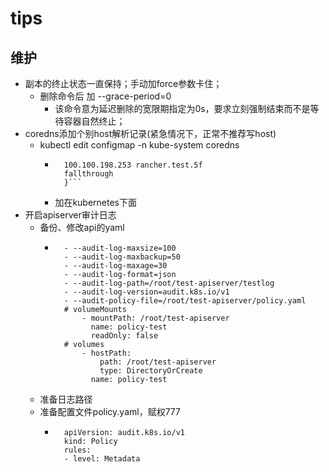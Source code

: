 # tips

## 维护
- 副本的终止状态一直保持；手动加force参数卡住；
    - 删除命令后 加 --grace-period=0
        - 该命令意为延迟删除的宽限期指定为0s，要求立刻强制结束而不是等待容器自然终止；
- coredns添加个别host解析记录(紧急情况下，正常不推荐写host)
    - kubectl edit configmap -n kube-system coredns
        - ```hosts {
            100.100.198.253 rancher.test.5f
            fallthrough
            }```
        - 加在kubernetes下面
- 开启apiserver审计日志
    - 备份、修改api的yaml
        - ```
            - --audit-log-maxsize=100
            - --audit-log-maxbackup=50
            - --audit-log-maxage=30
            - --audit-log-format=json
            - --audit-log-path=/root/test-apiserver/testlog
            - --audit-log-version=audit.k8s.io/v1
            - --audit-policy-file=/root/test-apiserver/policy.yaml
            # volumeMounts
                - mountPath: /root/test-apiserver
                  name: policy-test
                  readOnly: false
            # volumes
                - hostPath:
                    path: /root/test-apiserver
                    type: DirectoryOrCreate
                  name: policy-test
            ```
    - 准备日志路径
    - 准备配置文件policy.yaml，赋权777
        - ```
            apiVersion: audit.k8s.io/v1
            kind: Policy
            rules:
            - level: Metadata
            ```
